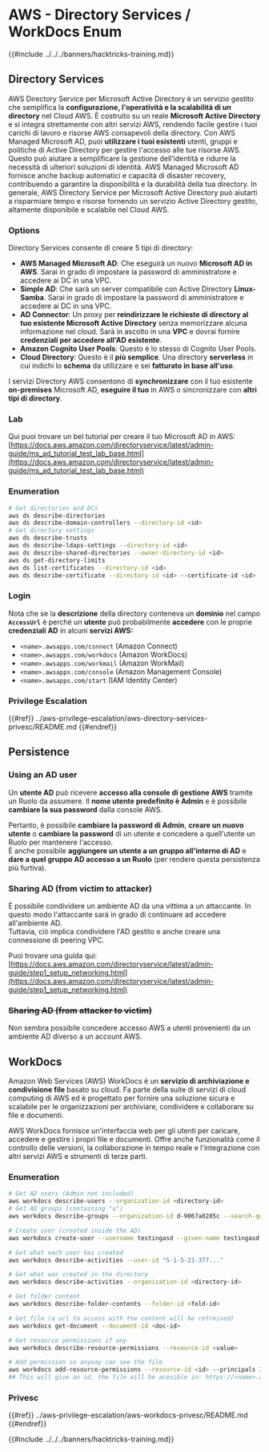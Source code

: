 # AWS - Directory Services / WorkDocs Enum

{{#include ../../../banners/hacktricks-training.md}}

## Directory Services

AWS Directory Service per Microsoft Active Directory è un servizio gestito che semplifica la **configurazione, l'operatività e la scalabilità di un directory** nel Cloud AWS. È costruito su un reale **Microsoft Active Directory** e si integra strettamente con altri servizi AWS, rendendo facile gestire i tuoi carichi di lavoro e risorse AWS consapevoli della directory. Con AWS Managed Microsoft AD, puoi **utilizzare i tuoi esistenti** utenti, gruppi e politiche di Active Directory per gestire l'accesso alle tue risorse AWS. Questo può aiutare a semplificare la gestione dell'identità e ridurre la necessità di ulteriori soluzioni di identità. AWS Managed Microsoft AD fornisce anche backup automatici e capacità di disaster recovery, contribuendo a garantire la disponibilità e la durabilità della tua directory. In generale, AWS Directory Service per Microsoft Active Directory può aiutarti a risparmiare tempo e risorse fornendo un servizio Active Directory gestito, altamente disponibile e scalabile nel Cloud AWS.

### Options

Directory Services consente di creare 5 tipi di directory:

- **AWS Managed Microsoft AD**: Che eseguirà un nuovo **Microsoft AD in AWS**. Sarai in grado di impostare la password di amministratore e accedere ai DC in una VPC.
- **Simple AD**: Che sarà un server compatibile con Active Directory **Linux-Samba**. Sarai in grado di impostare la password di amministratore e accedere ai DC in una VPC.
- **AD Connector**: Un proxy per **reindirizzare le richieste di directory al tuo esistente Microsoft Active Directory** senza memorizzare alcuna informazione nel cloud. Sarà in ascolto in una **VPC** e dovrai fornire **credenziali per accedere all'AD esistente**.
- **Amazon Cognito User Pools**: Questo è lo stesso di Cognito User Pools.
- **Cloud Directory**: Questo è il **più semplice**. Una directory **serverless** in cui indichi lo **schema** da utilizzare e sei **fatturato in base all'uso**.

I servizi Directory AWS consentono di **synchronizzare** con il tuo esistente **on-premises** Microsoft AD, **eseguire il tuo** in AWS o sincronizzare con **altri tipi di directory**.

### Lab

Qui puoi trovare un bel tutorial per creare il tuo Microsoft AD in AWS: [https://docs.aws.amazon.com/directoryservice/latest/admin-guide/ms_ad_tutorial_test_lab_base.html](https://docs.aws.amazon.com/directoryservice/latest/admin-guide/ms_ad_tutorial_test_lab_base.html)

### Enumeration
```bash
# Get directories and DCs
aws ds describe-directories
aws ds describe-domain-controllers --directory-id <id>
# Get directory settings
aws ds describe-trusts
aws ds describe-ldaps-settings --directory-id <id>
aws ds describe-shared-directories --owner-directory-id <id>
aws ds get-directory-limits
aws ds list-certificates --directory-id <id>
aws ds describe-certificate --directory-id <id> --certificate-id <id>
```
### Login

Nota che se la **descrizione** della directory conteneva un **dominio** nel campo **`AccessUrl`** è perché un **utente** può probabilmente **accedere** con le proprie **credenziali AD** in alcuni **servizi AWS:**

- `<name>.awsapps.com/connect` (Amazon Connect)
- `<name>.awsapps.com/workdocs` (Amazon WorkDocs)
- `<name>.awsapps.com/workmail` (Amazon WorkMail)
- `<name>.awsapps.com/console` (Amazon Management Console)
- `<name>.awsapps.com/start` (IAM Identity Center)

### Privilege Escalation

{{#ref}}
../aws-privilege-escalation/aws-directory-services-privesc/README.md
{{#endref}}

## Persistence

### Using an AD user

Un **utente AD** può ricevere **accesso alla console di gestione AWS** tramite un Ruolo da assumere. Il **nome utente predefinito è Admin** e è possibile **cambiare la sua password** dalla console AWS.

Pertanto, è possibile **cambiare la password di Admin**, **creare un nuovo utente** o **cambiare la password** di un utente e concedere a quell'utente un Ruolo per mantenere l'accesso.\
È anche possibile **aggiungere un utente a un gruppo all'interno di AD** e **dare a quel gruppo AD accesso a un Ruolo** (per rendere questa persistenza più furtiva).

### Sharing AD (from victim to attacker)

È possibile condividere un ambiente AD da una vittima a un attaccante. In questo modo l'attaccante sarà in grado di continuare ad accedere all'ambiente AD.\
Tuttavia, ciò implica condividere l'AD gestito e anche creare una connessione di peering VPC.

Puoi trovare una guida qui: [https://docs.aws.amazon.com/directoryservice/latest/admin-guide/step1_setup_networking.html](https://docs.aws.amazon.com/directoryservice/latest/admin-guide/step1_setup_networking.html)

### ~~Sharing AD (from attacker to victim)~~

Non sembra possibile concedere accesso AWS a utenti provenienti da un ambiente AD diverso a un account AWS.

## WorkDocs

Amazon Web Services (AWS) WorkDocs è un **servizio di archiviazione e condivisione file** basato su cloud. Fa parte della suite di servizi di cloud computing di AWS ed è progettato per fornire una soluzione sicura e scalabile per le organizzazioni per archiviare, condividere e collaborare su file e documenti.

AWS WorkDocs fornisce un'interfaccia web per gli utenti per caricare, accedere e gestire i propri file e documenti. Offre anche funzionalità come il controllo delle versioni, la collaborazione in tempo reale e l'integrazione con altri servizi AWS e strumenti di terze parti.

### Enumeration
```bash
# Get AD users (Admin not included)
aws workdocs describe-users --organization-id <directory-id>
# Get AD groups (containing "a")
aws workdocs describe-groups --organization-id d-9067a0285c --search-query a

# Create user (created inside the AD)
aws workdocs create-user --username testingasd --given-name testingasd --surname testingasd --password <password> --email-address name@directory.domain --organization-id <directory-id>

# Get what each user has created
aws workdocs describe-activities --user-id "S-1-5-21-377..."

# Get what was created in the directory
aws workdocs describe-activities --organization-id <directory-id>

# Get folder content
aws workdocs describe-folder-contents --folder-id <fold-id>

# Get file (a url to access with the content will be retreived)
aws workdocs get-document --document-id <doc-id>

# Get resource permissions if any
aws workdocs describe-resource-permissions --resource-id <value>

# Add permission so anyway can see the file
aws workdocs add-resource-permissions --resource-id <id> --principals Id=anonymous,Type=ANONYMOUS,Role=VIEWER
## This will give an id, the file will be acesible in: https://<name>.awsapps.com/workdocs/index.html#/share/document/<id>
```
### Privesc

{{#ref}}
../aws-privilege-escalation/aws-workdocs-privesc/README.md
{{#endref}}

{{#include ../../../banners/hacktricks-training.md}}
